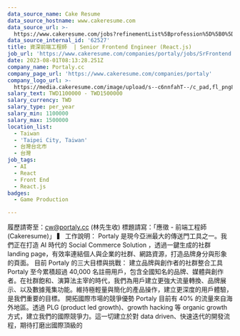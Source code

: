 ```yaml
---
data_source_name: Cake Resume
data_source_hostname: www.cakeresume.com
data_source_url: >-
  https://www.cakeresume.com/jobs?refinementList%5Bprofession%5D%5B0%5D=game-production&range%5Bsalary_range%5D%5Bmin%5D=100000
data_source_internal_id: '62527'
title: 資深前端工程師  | Senior Frontend Engineer (React.js)
job_url: 'https://www.cakeresume.com/companies/portaly/jobs/SrFrontend'
date: 2023-08-01T08:13:28.251Z
company_name: Portaly.cc
company_page_url: 'https://www.cakeresume.com/companies/portaly'
company_logo_url: >-
  https://media.cakeresume.com/image/upload/s--c6nnfahT--/c_pad,fl_png8,h_200,w_200/v1690017563/xlzdjh17z3l6miknndg4.png
salary_text: TWD1100000 - TWD1500000
salary_currency: TWD
salary_type: per_year
salary_min: 1100000
salary_max: 1500000
location_list:
  - Taiwan
  - 'Taipei City, Taiwan'
  - 台灣台北市
  - 台灣
job_tags:
  - AI
  - React
  - Front End
  - React.js
badges:
  - Game Production

---
```


履歷請寄至：cw@portaly.cc (林先生收) 標題請寫：「應徵 - 前端工程師 (Cakeresume)」 ▍ 工作說明： Portaly 是現今亞洲最大的傳送門工具之一。我們正在打造 AI 時代的 Social Commerce Solution ，透過一鍵生成的社群 landing page，有效率連結個人與企業的社群、網路資源，打造品牌身分與形象的頁面。 目前 Portaly 的三大目標與挑戰： 建立品牌與創作者的社群整合工具 Portaly 至今累積超過 40,000 名註冊用戶，包含全國知名的品牌、媒體與創作者。在社群飽和、演算法主宰的時代，我們為用戶建立更強大流量轉換、品牌展示、以及數據蒐集功能。維持極輕量與簡化的產品操作，建立更深度的用戶體驗，是我們重要的目標。 開拓國際市場的競爭優勢 Portaly 目前有 40% 的流量來自海外地區。透過 PLG (product led growth)、growth hacking 等 organic growth 方式，建立我們的國際競爭力。這一切建立於對 data driven、快速迭代的開發流程，期待打磨出國際頂級的 